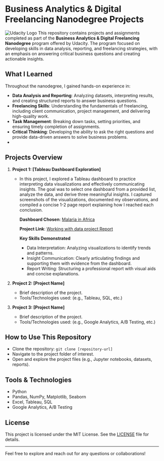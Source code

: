 # Business Analytics & Digital Freelancing Nanodegree Projects
![Udacity Logo](https://user-images.githubusercontent.com/86031983/175003761-99ee51cf-9900-45de-af49-9465279eaa39.png)
This repository contains projects and assignments completed as part of the **Business Analytics & Digital Freelancing Nanodegree** program offered by Udacity.
The program focused on developing skills in data analysis, reporting, and freelancing strategies, with an emphasis on answering critical business questions and creating actionable insights.

## What I Learned

Throughout the nanodegree, I gained hands-on experience in:
- **Data Analysis and Reporting**: Analyzing datasets, interpreting results, and creating structured reports to answer business questions.
- **Freelancing Skills**: Understanding the fundamentals of freelancing, including client communication, project management, and delivering high-quality work.
- **Task Management**: Breaking down tasks, setting priorities, and ensuring timely completion of assignments.
- **Critical Thinking**: Developing the ability to ask the right questions and provide data-driven answers to solve business problems.
- 
## Projects Overview

1. **Project 1: [Tableau Dashboard Exploration]**
   - In this project, I explored a Tableau dashboard to practice interpreting data visualizations and effectively communicating insights. The goal was to select one dashboard from a provided list, analyze the data, and derive three meaningful insights. I captured screenshots of the visualizations, documented my observations, and compiled a concise 1-2 page report explaining how I reached each conclusion.
   
        **Dashboard Chosen**: [Malaria in Africa](https://public.tableau.com/views/MakeoverMonday34Malaria_0/MalariainAfrica?:embed=y&:showVizHome=no&:display_count=y&:display_static_image=y&:bootstrapWhenNotified=true)
        
        **Project Link**: [Working with data project Report]()
      
        **Key Skills Demonstrated**
        - Data Interpretation: Analyzing visualizations to identify trends and patterns.
        - Insight Communication: Clearly articulating findings and supporting them with evidence from the dashboard.
        - Report Writing: Structuring a professional report with visual aids and concise explanations.

2. **Project 2: [Project Name]**
   - Brief description of the project.
   - Tools/Technologies used: (e.g., Tableau, SQL, etc.)

3. **Project 3: [Project Name]**
   - Brief description of the project.
   - Tools/Technologies used: (e.g., Google Analytics, A/B Testing, etc.)

## How to Use This Repository

- Clone the repository: `git clone [repository-url]`
- Navigate to the project folder of interest.
- Open and explore the project files (e.g., Jupyter notebooks, datasets, reports).

## Tools & Technologies

- Python
- Pandas, NumPy, Matplotlib, Seaborn
- Excel, Tableau, SQL
- Google Analytics, A/B Testing

## License

This project is licensed under the MIT License. See the [LICENSE](LICENSE) file for details.

---

Feel free to explore and reach out for any questions or collaborations!
